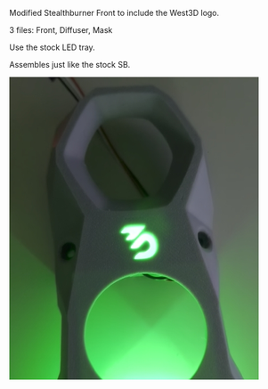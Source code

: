 Modified Stealthburner Front to include the West3D logo.  

3 files:  Front, Diffuser, Mask

Use the stock LED tray.

Assembles just like the stock SB.

![WestBurner SB Mod](https://github.com/oogoom/Voron-Mods/blob/main/Westburner/images/WestBurner.jpg)

